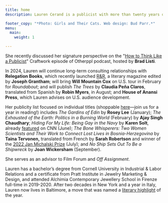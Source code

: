 ```yaml
---
title: home
description: Lauren Cerand is a publicist with more than twenty years of experience running her own thriving global communications consultancy, driven by an intensive personal focus on each client's needs and desires, a vast network of relationships, and unparalleled expertise and creative ingenuity.

footer_copy: "*Photo: Girls and Their Cats. Web design: Bud Parr.*"
menu:
  main:
    weight: 1

---
```


She recently discussed her signature perspective on the "[How to Think Like a Publicist](https://www.youtube.com/watch?v=5EfxR81xdpQ)" Craftwork episode of Otherppl podcast, hosted by **Brad Listi**.

In 2024, Lauren will continue long-term consulting relationships with **Relegation Books**, which recently launched [R&R](https://www.relegationbooks.com/journal/), a literary magazine edited by **Joseph Grantham**; will bring **Will Mountain Cox** on U.S. tour in February for *Roundabout*; and will publish *The Trees* by **Claudia Peña Claros**, translated from Spanish by **Robin Myers**, in August; and **House of Anansi Press**, which Lauren advises on U.S. audience development.

Her publicity list focused on individual titles (shoppable [here](https://bookshop.org/wishlists/2975a05937e9215c4a5f091045cba99b322b26a5)—join us for a year in reading!) includes *The Gardins of Edin* by **Rosey Lee** (January); *The Exhausted of the Earth: Politics in a Burning World* (February) by **Ajay Singh Chaudhary**; *Hiding For My Life: Being Gay in the Navy* by **Karen Solt**, already [featured](https://www.cnn.com/videos/politics/2023/09/25/navy-dont-ask-dont-tell-military-records-pentagon-veterans-liebermann-dnt-lead-vpx.cnn) on CNN (June); *The Bone Whisperers: Two Women Scientists and Their Work to Connect Lost Lives in Bosnia-Herzegovina* by **Taina Tervonen,** translated from French by **Sarah Robertson** and winner of the [2022 Jan Michalski Prize](https://publishingperspectives.com/2022/11/taina-tervonens-les-fossoyeuses-wins-switzerlands-2022-jan-michalski-prize/) (July); and *No Ship Sets Out To Be a Shipwreck* by **Joan Wickersham** (September).

She serves as an advisor to Film Forum and *Off Assignment*.

Lauren has a bachelor’s degree from Cornell University in Industrial & Labor Relations and a certificate from Pratt Institute in Jewelry Marketing & Design, and attended Alchimia Contemporary Jewellery School in Firenze full-time in 2019-2020. After two decades in New York and a year in Italy, Lauren now lives in Baltimore, a move that was named a [literary highlight](https://baltimorefishbowl.com/stories/top-literary-news-of-2023-charm-city-edition/) of the year.
